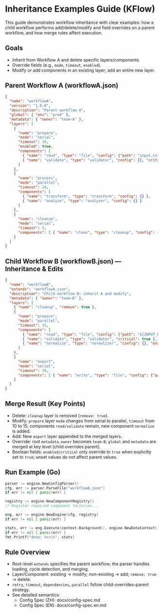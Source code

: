 # Inheritance Examples Guide (KFlow)

This guide demonstrates workflow inheritance with clear examples: how a child workflow performs add/delete/modify and field overrides on a parent workflow, and how merge rules affect execution.

## Goals
- Inherit from Workflow A and delete specific layers/components.
- Override fields (e.g., `mode`, `timeout`, `enabled`).
- Modify or add components in an existing layer; add an entire new layer.

## Parent Workflow A (workflowA.json)

```json
{
  "name": "workflowA",
  "version": "1.0.0",
  "description": "Parent workflow A",
  "global": { "env": "prod" },
  "metadata": { "owner": "team-A" },
  "layers": [
    {
      "name": "prepare",
      "mode": "serial",
      "timeout": 10,
      "enabled": true,
      "components": [
        { "name": "read", "type": "file", "config": {"path": "input.txt"}, "enabled": true },
        { "name": "validate", "type": "validator", "config": {}, "critical": true }
      ]
    },
    {
      "name": "process",
      "mode": "parallel",
      "timeout": 20,
      "components": [
        { "name": "transform", "type": "transform", "config": {} },
        { "name": "analyze", "type": "analyzer", "config": {} }
      ]
    },
    {
      "name": "cleanup",
      "mode": "serial",
      "timeout": 5,
      "components": [ { "name": "clean", "type": "cleanup", "config": {} } ]
    }
  ]
}
```

## Child Workflow B (workflowB.json) — Inheritance & Edits

```json
{
  "name": "workflowB",
  "extends": "workflowA.json",
  "description": "Child workflow B: inherit A and modify",
  "metadata": { "owner": "team-B" },
  "layers": [
    { "name": "cleanup", "remove": true },
    {
      "name": "prepare",
      "mode": "parallel",
      "timeout": 15,
      "components": [
        { "name": "read", "type": "file", "config": {"path": "${INPUT_PATH:default.txt}"} },
        { "name": "validate", "type": "validator", "critical": true },
        { "name": "normalize", "type": "normalizer", "config": {}, "enabled": true }
      ]
    },
    {
      "name": "export",
      "mode": "serial",
      "timeout": 30,
      "components": [ { "name": "write", "type": "file", "config": {"path": "out.txt"} } ]
    }
  ]
}
```

## Merge Result (Key Points)
- Delete: `cleanup` layer is removed (`remove: true`).
- Modify: `prepare` layer `mode` changes from serial to parallel, `timeout` from 10 to 15; components `read/validate` remain, new component `normalize` is added.
- Add: New `export` layer appended to the merged layers.
- Override: root `metadata.owner` becomes `team-B`; `global` and `metadata` are merged at key level (child overrides parent).
- Boolean fields: `enabled/critical` only override to `true` when explicitly set to `true`; unset values do not affect parent values.

## Run Example (Go)

```go
parser := engine.NewConfigParser()
cfg, err := parser.ParseFile("workflowB.json")
if err != nil { panic(err) }

registry := engine.NewComponentRegistry()
// Register required component factories...

eng, err := engine.NewEngine(cfg, registry)
if err != nil { panic(err) }

stats, err := eng.Execute(context.Background(), engine.NewDataContext())
if err != nil { panic(err) }
fmt.Printf("done: %+v\n", stats)
```

## Rule Overview
- Root-level `extends` specifies the parent workflow; the parser handles loading, cycle detection, and merging.
- Layer/Component: existing → modify; non-existing → add; `remove: true` → delete.
- `retry`, `timeout`, `dependencies`, `parallel` follow child-overrides-parent strategy.
- See detailed semantics:
  - Config Spec (ZH): docs/config-spec.md
  - Config Spec (EN): docs/config-spec.en.md